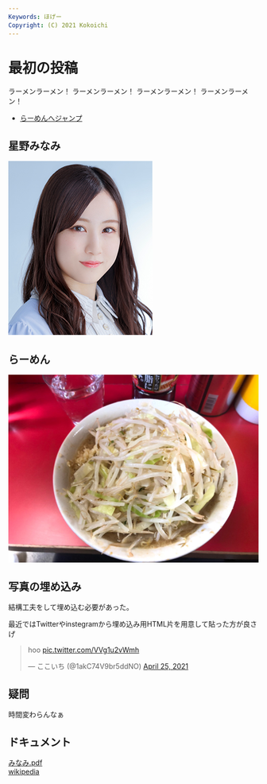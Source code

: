 ```yaml
---
Keywords: ほげー
Copyright: (C) 2021 Kokoichi
---
```


# 最初の投稿

ラーメンラーメン！ ラーメンラーメン！ ラーメンラーメン！ ラーメンラーメン！

- [らーめんへジャンプ](#lamen)

## 星野みなみ

![星野みなみ](./minami.jpg)

## <span id="lamen">らーめん</span>

![](S__2777092.jpg)


## 写真の埋め込み

結構工夫をして埋め込む必要があった。

最近ではTwitterやinstegramから埋め込み用HTML片を用意して貼った方が良さげ

<blockquote class="twitter-tweet"><p lang="und" dir="ltr">hoo <a href="https://t.co/VVg1u2vWmh">pic.twitter.com/VVg1u2vWmh</a></p>&mdash; ここいち (@1akC74V9br5ddNO) <a href="https://twitter.com/1akC74V9br5ddNO/status/1386244685073588228?ref_src=twsrc%5Etfw">April 25, 2021</a></blockquote> <script async src="https://platform.twitter.com/widgets.js" charset="utf-8"></script>

## 疑問

時間変わらんなぁ

## ドキュメント
[みなみ.pdf](minami.pdf)  
[wikipedia](https://ja.wikipedia.org/wiki/%E6%98%9F%E9%87%8E%E3%81%BF%E3%81%AA%E3%81%BF[wikipedia])

